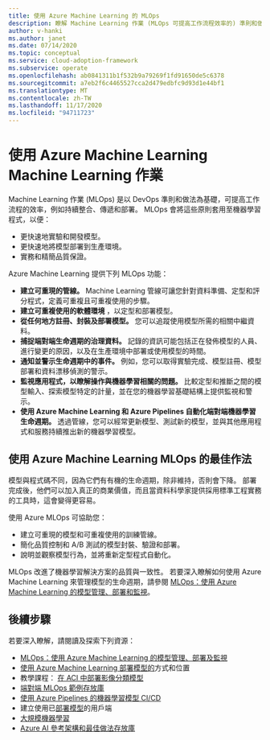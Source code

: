 ```yaml
---
title: 使用 Azure Machine Learning 的 MLOps
description: 瞭解 Machine Learning 作業 (MLOps 可提高工作流程效率的) 準則和做法，例如持續整合、傳遞和部署。
author: v-hanki
ms.author: janet
ms.date: 07/14/2020
ms.topic: conceptual
ms.service: cloud-adoption-framework
ms.subservice: operate
ms.openlocfilehash: ab0841311b1f532b9a79269f1fd91650de5c6378
ms.sourcegitcommit: a7eb2f6c4465527cca2d479edbfc9d93d1e44bf1
ms.translationtype: MT
ms.contentlocale: zh-TW
ms.lasthandoff: 11/17/2020
ms.locfileid: "94711723"
---
```

# <a name="machine-learning-operations-with-azure-machine-learning"></a>使用 Azure Machine Learning Machine Learning 作業

Machine Learning 作業 (MLOps) 是以 DevOps 準則和做法為基礎，可提高工作流程的效率，例如持續整合、傳遞和部署。 MLOps 會將這些原則套用至機器學習程式，以便：

- 更快速地實驗和開發模型。
- 更快速地將模型部署到生產環境。
- 實務和精簡品質保證。

Azure Machine Learning 提供下列 MLOps 功能：

- **建立可重現的管線。** Machine Learning 管線可讓您針對資料準備、定型和評分程式，定義可重複且可重複使用的步驟。
- **建立可重複使用的軟體環境** ，以定型和部署模型。
- **從任何地方註冊、封裝及部署模型。** 您可以追蹤使用模型所需的相關中繼資料。
- **捕捉端對端生命週期的治理資料。** 記錄的資訊可能包括正在發佈模型的人員、進行變更的原因，以及在生產環境中部署或使用模型的時間。
- **通知並警示生命週期中的事件。** 例如，您可以取得實驗完成、模型註冊、模型部署和資料漂移偵測的警示。
- **監視應用程式，以瞭解操作與機器學習相關的問題。** 比較定型和推斷之間的模型輸入、探索模型特定的計量，並在您的機器學習基礎結構上提供監視和警示。
- **使用 Azure Machine Learning 和 Azure Pipelines 自動化端對端機器學習生命週期。** 透過管線，您可以經常更新模型、測試新的模型，並與其他應用程式和服務持續推出新的機器學習模型。

## <a name="best-practices-for-mlops-with-azure-machine-learning"></a>使用 Azure Machine Learning MLOps 的最佳作法

模型與程式碼不同，因為它們有有機的生命週期，除非維持，否則會下降。 部署完成後，他們可以加入真正的商業價值，而且當資料科學家提供採用標準工程實務的工具時，這會變得更容易。

使用 Azure MLOps 可協助您：

- 建立可重現的模型和可重複使用的訓練管線。
- 簡化品質控制和 A/B 測試的模型封裝、驗證和部署。
- 說明並觀察模型行為，並將重新定型程式自動化。

MLOps 改進了機器學習解決方案的品質與一致性。 若要深入瞭解如何使用 Azure Machine Learning 來管理模型的生命週期，請參閱 [MLOps：使用 Azure Machine Learning 的模型管理、部署和監視](/azure/machine-learning/concept-model-management-and-deployment)。

## <a name="next-steps"></a>後續步驟

若要深入瞭解，請閱讀及探索下列資源：

- [MLOps：使用 Azure Machine Learning 的模型管理、部署及監視](/azure/machine-learning/concept-model-management-and-deployment)
- [使用 Azure Machine Learning 部署模型的](/azure/machine-learning/how-to-deploy-and-where)方式和位置
- 教學課程： [在 ACI 中部署影像分類模型](/azure/machine-learning/tutorial-deploy-models-with-aml)
- [端對端 MLOps 範例存放庫](https://github.com/microsoft/MLOps)
- [使用 Azure Pipelines 的機器學習模型 CI/CD](/azure/devops/pipelines/targets/azure-machine-learning?tabs=yaml&view=azure-devops)
- 建立使用已[部署模型](/azure/machine-learning/how-to-consume-web-service)的用戶端
- [大規模機器學習](/azure/architecture/data-guide/big-data/machine-learning-at-scale)
- [Azure AI 參考架構和最佳做法存放庫](https://github.com/microsoft/AI)
